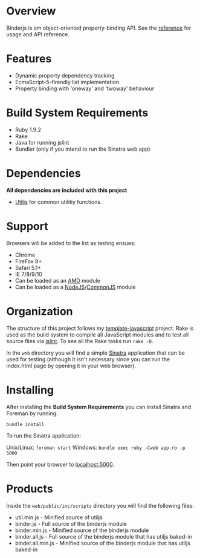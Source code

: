 # Overview

Binderjs is am object-oriented property-binding API. See the [reference](https://github.com/dschnare/binderjs/blob/master/Reference.md) for usage and API reference.

# Features

- Dynamic property dependency tracking
- EcmaScript-5-firendly list implementation
- Property binding with 'oneway' and 'twoway' behaviour

# Build System Requirements

- Ruby 1.9.2
- Rake
- Java for running jslint
- Bundler (only if you intend to run the Sinatra web app)


# Dependencies

**All dependencies are included with this project**

- [Utiljs](https://github.com/dschnare/utiljs) for common utilitiy functions.


# Support

Browsers will be added to the list as testing ensues:

- Chrome
- FireFox 8+
- Safari 5.1+
- IE 7/8/9/10
- Can be loaded as an [AMD](https://github.com/amdjs/amdjs-api/wiki/AMD) module
- Can be loaded as a [NodeJS](http://nodejs.org/docs/latest/api/modules.html)/[CommonJS](http://wiki.commonjs.org/wiki/Modules/1.1) module

# Organization

The structure of this project follows my [template-javascript](https://github.com/dschnare/template-javascript) project. Rake is used as the build system to compile all JavaScript modules and to test all source files via [jslint](http://www.jslint.com/). To see all the Rake tasks run `rake -D`.

In the `web` directory you will find a simple [Sinatra](http://www.sinatrarb.com/) application that can be used for testing (although it isn't necessary since you can run the index.html page by opening it in your web browser).


# Installing

After installing the **Build System Requirements** you can install Sinatra and Foreman by running:

`bundle install`

To run the Sinatra application:

Unix/Linux: `foreman start`
Windows: `bundle exec ruby -Cweb app.rb -p 5000`

Then point your browser to [localhost:5000](http://localhost:5000/).


# Products

Inside the `web/public/inc/scripts` directory you will find the following files:

- util.min.js - Minified source of utiljs
- binder.js - Full source of the binderjs module
- binder.min.js - Minified source of the binderjs module
- binder.all.js - Full source of the binderjs module that has utiljs baked-in
- binder.all.min.js - Minified source of the binderjs module that has utiljs baked-in